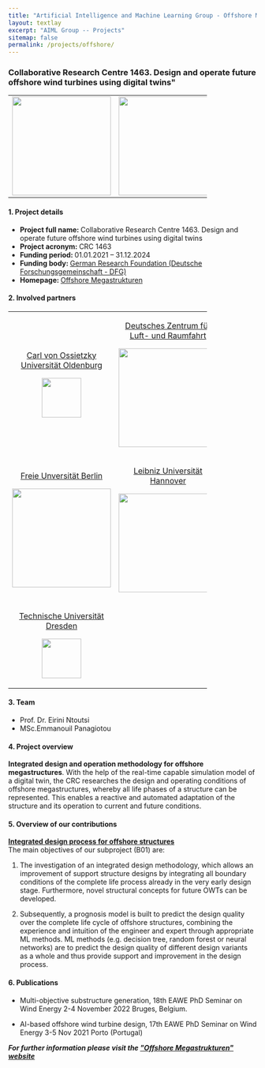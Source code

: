 ```yaml
---
title: "Artificial Intelligence and Machine Learning Group - Offshore Megastrukturen project"
layout: textlay
excerpt: "AIML Group -- Projects"
sitemap: false
permalink: /projects/offshore/
---
```


### Collaborative Research Centre 1463. Design and operate future offshore wind turbines using digital twins"

<table style="border-collapse: collapse; width: 80%;" border="0">
<tbody>
<tr>
<td style="width: 40%; text-align: center;"><img src="{{ site.url }}{{ site.baseurl }}/images/logopic/SFB1463_Logo.png" alt="" width="200" /></td>
<td style="width: 40%; text-align: center;"><img src="{{ site.url }}{{ site.baseurl }}/images/logopic/logo-dfg.jpg" alt="" width = "200"/></td>
</tr>
</tbody>
</table>

#### 1. Project details
- <b>Project full name: </b> Collaborative Research Centre 1463. Design and operate future offshore wind turbines using digital twins
- <b>Project acronym: </b> CRC 1463 
- <b>Funding period: </b> 01.01.2021 – 31.12.2024
- <b>Funding body: </b> <a href="https://www.dfg.de/gefoerderte_projekte/programme_und_projekte/listen/projektdetails/index.jsp?id=434502799" target="_new">German Research Foundation (Deutsche Forschungsgemeinschaft - DFG)</a>
- <b>Homepage: </b> <a href="https://www.sfb1463.uni-hannover.de/">Offshore Megastrukturen</a>


#### 2. Involved partners
<table style="border-collapse: collapse; width: 80%; " border="0">
<tbody>
<tr style="height: 19px;">
<td style="width: 35%; height: 19px;">
<p style="text-align: center;"><a href="https://uol.de/">Carl von Ossietzky Universität Oldenburg</a></p>
<p style="text-align: center;"><img src="{{ site.url }}{{ site.baseurl }}/images/logopic/logo-oldenburg.png" alt="" height="80" /></p>
</td>
<td style="width: 35%; height: 19px;">
<p style="text-align: center;"><a href="https://www.dlr.de/DE/Home/home_node.html">Deutsches Zentrum für Luft- und Raumfahrt</a></p>
<p style="text-align: center;"><img src="{{ site.url }}{{ site.baseurl }}/images/logopic/logo-luft.png" alt=""  width="200"/></p>
</td>
</tr>
<tr style="height: 18px;">
<td style="width: 45%; height: 18px;">
<p style="text-align: center;"><a href="https://www.fu-berlin.de/en/index.html">Freie Unversität Berlin</a></p>
<p style="text-align: center;"><img src="{{ site.url }}{{ site.baseurl }}/images/logopic/fu-logo.png" alt="" width="200" /></p>
</td>
<td style="width: 45%; height: 18px;">
<p style="text-align: center;"><a href="https://www.uni-hannover.de/en/">Leibniz Universität Hannover</a></p>
<p style="text-align: center;"><img src="{{ site.url }}{{ site.baseurl }}/images/logopic/logo-LUH.png" alt="" width="200" /></p>
</td>
</tr>
<tr style="height: 18px;">
<td style="width: 45%; height: 18px;">
<p style="text-align: center;"><a href="https://tu-dresden.de/">Technische Universität Dresden</a></p>
<p style="text-align: center;"><img src="{{ site.url }}{{ site.baseurl }}/images/logopic/logo-TUD.jpg" alt="" height="80" /></p>
</td>
<td style="width: 45%; height: 18px;">
</td>
</tr>
</tbody>
</table>

#### 3. Team
- Prof. Dr. Eirini Ntoutsi
- MSc.Emmanouil Panagiotou

#### 4. Project overview

<b>Integrated design and operation methodology for offshore megastructures</b>.
With the help of the real-time capable simulation model of a digital twin, the CRC researches the design and operating conditions of offshore megastructures, whereby all life phases of a structure can be represented. This enables a reactive and automated adaptation of the structure and its operation to current and future conditions.

#### 5. Overview of our contributions
<b><a href ="https://www.sfb1463.uni-hannover.de/en/research/project-area-b/subproject-b1">Integrated design process for offshore structures </a></b> <br>
The main objectives of our subproject (B01) are: <br>

1. The investigation of an integrated design methodology, which allows an improvement of support structure designs by integrating all boundary conditions of the complete life process already in the very early design stage. Furthermore, novel structural concepts for future OWTs can be developed.

2. Subsequently, a prognosis model is built to predict the design quality over the complete life cycle of offshore structures, combining the experience and intuition of the engineer and expert through appropriate ML methods. ML methods (e.g. decision tree, random forest or neural networks) are to predict the design quality of different design variants as a whole and thus provide support and improvement in the design process.

#### 6. Publications

-	Multi-objective substructure generation, 18th EAWE PhD Seminar on Wind Energy 2-4 November 2022 Bruges, Belgium. 

-	AI-based offshore wind turbine design, 17th EAWE PhD Seminar on Wind Energy 3-5 Nov 2021 Porto (Portugal)

<b><i>For further information please visit the <a href ="https://www.sfb1463.uni-hannover.de">"Offshore Megastrukturen" website</a></i></b>

